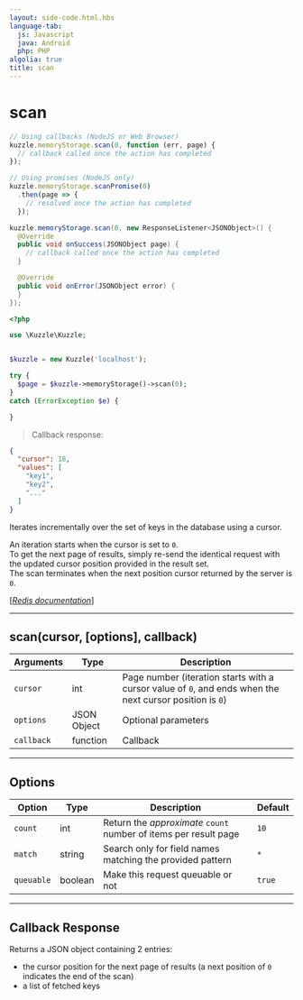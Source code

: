 ```yaml
---
layout: side-code.html.hbs
language-tab:
  js: Javascript
  java: Android
  php: PHP
algolia: true
title: scan
---
```


# scan

```js
// Using callbacks (NodeJS or Web Browser)
kuzzle.memoryStorage.scan(0, function (err, page) {
  // callback called once the action has completed
});

// Using promises (NodeJS only)
kuzzle.memoryStorage.scanPromise(0)
  .then(page => {
    // resolved once the action has completed
  });
```

```java
kuzzle.memoryStorage.scan(0, new ResponseListener<JSONObject>() {
  @Override
  public void onSuccess(JSONObject page) {
    // callback called once the action has completed
  }

  @Override
  public void onError(JSONObject error) {
  }
});
```

```php
<?php

use \Kuzzle\Kuzzle;


$kuzzle = new Kuzzle('localhost');

try {
  $page = $kuzzle->memoryStorage()->scan(0);
}
catch (ErrorException $e) {

}
```

> Callback response:

```json
{
  "cursor": 18,
  "values": [
    "key1",
    "key2",
    "..."
  ]
}
```

Iterates incrementally over the set of keys in the database using a cursor.

An iteration starts when the cursor is set to `0`.  
To get the next page of results, simply re-send the identical request with the updated cursor position provided in the result set.  
The scan terminates when the next position cursor returned by the server is `0`.

[[_Redis documentation_]](https://redis.io/commands/scan)

---

## scan(cursor, [options], callback)

| Arguments | Type | Description |
|---------------|---------|----------------------------------------|
| `cursor` | int | Page number (iteration starts with a cursor value of `0`, and ends when the next cursor position is `0`) |
| `options` | JSON Object | Optional parameters |
| `callback` | function | Callback |

---

## Options

| Option | Type | Description | Default |
|--------|------|-------------|---------|
| `count` | int | Return the _approximate_ `count` number of items per result page | `10` |
| `match` | string | Search only for field names matching the provided pattern | `*` |
| `queuable` | boolean | Make this request queuable or not  | `true` |


---

## Callback Response

Returns a JSON object containing 2 entries:

* the cursor position for the next page of results (a next position of `0` indicates the end of the scan)
* a list of fetched keys
